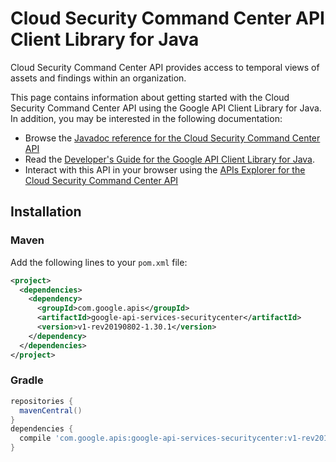# Cloud Security Command Center API Client Library for Java

Cloud Security Command Center API provides access to temporal views of assets and findings within an organization.

This page contains information about getting started with the Cloud Security Command Center API
using the Google API Client Library for Java. In addition, you may be interested
in the following documentation:

* Browse the [Javadoc reference for the Cloud Security Command Center API][javadoc]
* Read the [Developer's Guide for the Google API Client Library for Java][google-api-client].
* Interact with this API in your browser using the [APIs Explorer for the Cloud Security Command Center API][api-explorer]

## Installation

### Maven

Add the following lines to your `pom.xml` file:

```xml
<project>
  <dependencies>
    <dependency>
      <groupId>com.google.apis</groupId>
      <artifactId>google-api-services-securitycenter</artifactId>
      <version>v1-rev20190802-1.30.1</version>
    </dependency>
  </dependencies>
</project>
```

### Gradle

```gradle
repositories {
  mavenCentral()
}
dependencies {
  compile 'com.google.apis:google-api-services-securitycenter:v1-rev20190802-1.30.1'
}
```

[javadoc]: https://googleapis.dev/java/google-api-services-securitycenter/latest/index.html
[google-api-client]: https://github.com/googleapis/google-api-java-client/
[api-explorer]: https://developers.google.com/apis-explorer/#p/abusiveexperiencereport/v1/
